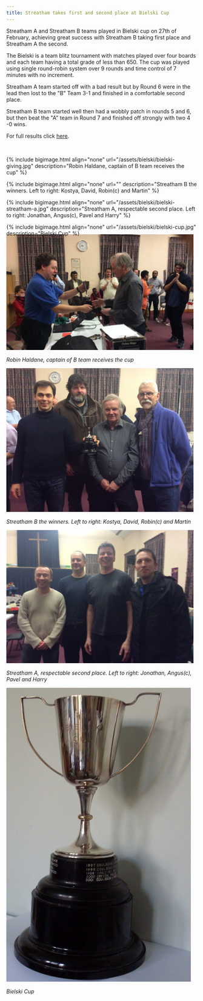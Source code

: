 ```yaml
---
title: Streatham takes first and second place at Bielski Cup
---
```


Streatham A and Streatham B teams played in Bielski cup on 27th of February, achieving great success with Streatham B taking first place and Streatham A the second.


The Bielski is a team blitz tournament with matches played over four boards and each team having a total grade of less than 650.
The cup was played using single round-robin system over 9 rounds and time control of 7 minutes with no increment.


Streatham A team started off with a bad result but by Round 6 were in the lead then lost to the "B" Team 3-1 and finished in a comfortable second place.

Streatham B team started well then had a wobbly patch in rounds 5 and 6, but then beat the "A" team in Round 7 and finished off strongly with two 4 -0 wins.

For full results click [here](/assets/bielski/full-results.pdf).

<br/>

{% include bigimage.html align="none" url="/assets/bielski/bielski-giving.jpg" description="Robin Haldane, captain of B team receives the cup" %}

{% include bigimage.html align="none" url="" description="Streatham B the winners. Left to right: Kostya, David, Robin(c) and Martin" %}


{% include bigimage.html align="none" url="/assets/bielski/bielski-streatham-a.jpg" description="Streatham A, respectable second place. Left to right: Jonathan, Angus(c), Pavel and Harry" %}

{% include bigimage.html align="none" url="/assets/bielski/bielski-cup.jpg" description="Bielski Cup" %}

<div class="img-auto-sized" style="float: left; padding-right: 10px; margin-top: -20px;" align="left">  
  <img src="/assets/bielski/bielski-giving.jpg" class="img-responsive"/>
  <p align="left" style="text-align: left;"><i>Robin Haldane, captain of B team receives the cup</i></p>

  <img src="/assets/bielski/bielski-streatham-b.jpg" class="img-responsive"/>
  <p align="left" style="text-align: left;"><i>Streatham B the winners. Left to right: Kostya, David, Robin(c) and Martin</i></p>

  <img src="/assets/bielski/bielski-streatham-a.jpg" class="img-responsive"/>
  <p align="left" style="text-align: left;"><i>Streatham A, respectable second place. Left to right: Jonathan, Angus(c), Pavel and Harry</i></p>

  <img src="/assets/bielski/bielski-cup.jpg" class="img-responsive"/>
  <p align="left" style="text-align: left;"><i>Bielski Cup</i></p>
</div>
